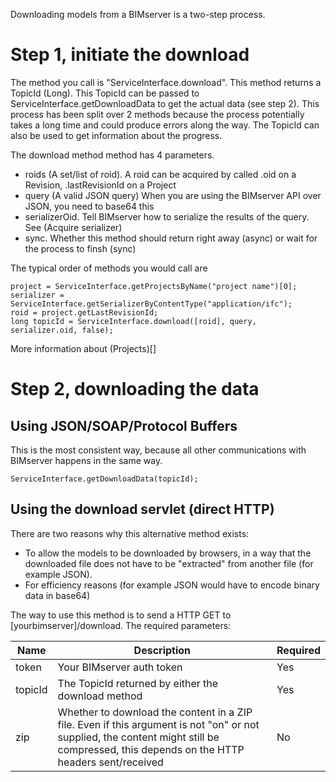 Downloading models from a BIMserver is a two-step process.

# Step 1, initiate the download

The method you call is "ServiceInterface.download". This method returns a TopicId (Long). This TopicId can be passed to ServiceInterface.getDownloadData to get the actual data (see step 2). This process has been split over 2 methods because the process potentially takes a long time and could produce errors along the way. The TopicId can also be used to get information about the progress.

The download method method has 4 parameters.
- roids (A set/list of roid). A roid can be acquired by called .oid on a Revision, .lastRevisionId on a Project
- query (A valid JSON query) When you are using the BIMserver API over JSON, you need to base64 this
- serializerOid. Tell BIMserver how to serialize the results of the query. See (Acquire serializer)
- sync. Whether this method should return right away (async) or wait for the process to finsh (sync)

The typical order of methods you would call are
```
project = ServiceInterface.getProjectsByName("project name")[0];
serializer = ServiceInterface.getSerializerByContentType("application/ifc");
roid = project.getLastRevisionId;
long topicId = ServiceInterface.download([roid], query, serializer.oid, false);
```

More information about (Projects)[]

# Step 2, downloading the data

## Using JSON/SOAP/Protocol Buffers

This is the most consistent way, because all other communications with BIMserver happens in the same way. 

```
ServiceInterface.getDownloadData(topicId);
```

## Using the download servlet (direct HTTP)

There are two reasons why this alternative method exists:
- To allow the models to be downloaded by browsers, in a way that the downloaded file does not have to be "extracted" from another file (for example JSON).
- For efficiency reasons (for example JSON would have to encode binary data in base64)

The way to use this method is to send a HTTP GET to [yourbimserver]/download. The required parameters:

| Name | Description | Required |
|---|---|---|
| token | Your BIMserver auth token | Yes |
| topicId | The TopicId returned by either the download method | Yes |
| zip | Whether to download the content in a ZIP file. Even if this argument is not "on" or not supplied, the content might still be compressed, this depends on the HTTP headers sent/received | No |
